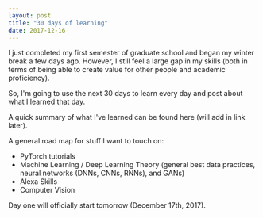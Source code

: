 ```yaml
---
layout: post
title: "30 days of learning"
date: 2017-12-16
---
```


I just completed my first semester of graduate school and began my winter break a few days ago. However, I still feel a large gap in my skills (both in terms of being able to create value for other people and academic proficiency).

So, I'm going to use the next 30 days to learn every day and post about what I learned that day.

A quick summary of what I've learned can be found here (will add in link later).

A general road map for stuff I want to touch on:

- PyTorch tutorials
- Machine Learning / Deep Learning Theory (general best data practices, neural networks (DNNs, CNNs, RNNs), and GANs)
- Alexa Skills
- Computer Vision

Day one will officially start tomorrow (December 17th, 2017).